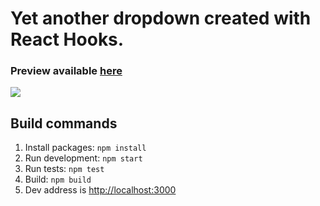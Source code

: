 # Yet another dropdown created with React Hooks.

### Preview available [here](http://daytrip-dropdown.bova.me)

[<img src="https://bova.me/images/dropdown-preview.png">](http://daytrip-dropdown.bova.me)

## Build commands

1. Install packages: `npm install`
2. Run development: `npm start`
3. Run tests: `npm test`
4. Build: `npm build`
3. Dev address is [http://localhost:3000](http://localhost:3000)
